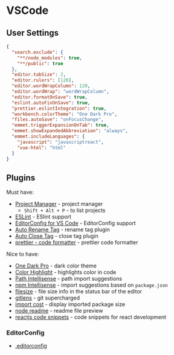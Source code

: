 # VSCode

## User Settings

```json
{
  "search.exclude": {
    "**/node_modules": true,
    "**/public": true
  },
  "editor.tabSize": 2,
  "editor.rulers": [120],
  "editor.wordWrapColumn": 120,
  "editor.wordWrap": "wordWrapColumn",
  "editor.formatOnSave": true,
  "eslint.autoFixOnSave": true,
  "prettier.eslintIntegration": true,
  "workbench.colorTheme": "One Dark Pro",
  "files.autoSave": "onFocusChange",
  "emmet.triggerExpansionOnTab": true,
  "emmet.showExpandedAbbreviation": "always",
  "emmet.includeLanguages": {
    "javascript": "javascriptreact",
    "vue-html": "html"
  }
}
```

## Plugins

Must have:

* [Project Manager](https://marketplace.visualstudio.com/items?itemName=alefragnani.project-manager) - project manager
  * `Shift + Alt + P` - to list projects
* [ESLint](https://marketplace.visualstudio.com/items?itemName=dbaeumer.vscode-eslint) - ESlint support
* [EditorConfig for VS Code](https://marketplace.visualstudio.com/items?itemName=EditorConfig.EditorConfig) - EditorConfig support
* [Auto Rename Tag](https://marketplace.visualstudio.com/items?itemName=formulahendry.auto-rename-tag) - rename tag plugin
* [Auto Close Tag](https://marketplace.visualstudio.com/items?itemName=formulahendry.auto-close-tag) - close tag plugin
* [prettier - code formatter](https://marketplace.visualstudio.com/items?itemName=esbenp.prettier-vscode) - prettier code formatter

Nice to have:

* [One Dark Pro](https://marketplace.visualstudio.com/items?itemName=zhuangtongfa.Material-theme) - dark color theme
* [Color Highlight](https://marketplace.visualstudio.com/items?itemName=naumovs.color-highlight) - highlights color in code
* [Path Intellisense](https://marketplace.visualstudio.com/items?itemName=christian-kohler.path-intellisense) - path import suggestions
* [npm Intellisense](https://marketplace.visualstudio.com/items?itemName=christian-kohler.npm-intellisense) - import suggestions based on `package.json`
* [filesize](https://marketplace.visualstudio.com/items?itemName=mkxml.vscode-filesize) - file size info in the status bar of the editor
* [gitlens](https://marketplace.visualstudio.com/items?itemName=eamodio.gitlens) - git supercharged
* [import cost](https://marketplace.visualstudio.com/items?itemName=wix.vscode-import-cost) - display imported package size
* [node readme](https://marketplace.visualstudio.com/items?itemName=bengreenier.vscode-node-readme) - readme file preview
* [reactjs code snippets](https://marketplace.visualstudio.com/items?itemName=xabikos.ReactSnippets) - code snippets for react development

### EditorConfig

* [.editorconfig](.editorconfig)
